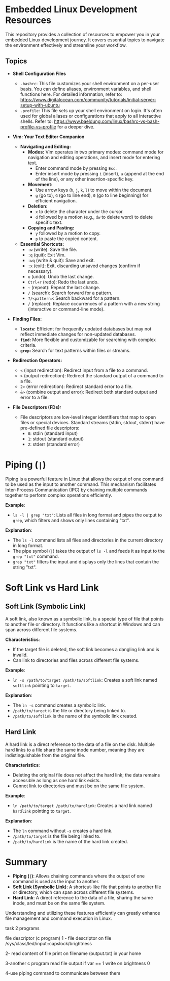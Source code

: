 # Embedded Linux Development Resources

This repository provides a collection of resources to empower you in your embedded Linux development journey. It covers essential topics to navigate the environment effectively and streamline your workflow.

## Topics

* **Shell Configuration Files**
    * `.bashrc`: This file customizes your shell environment on a per-user basis. You can define aliases, environment variables, and shell functions here.  For detailed information, refer to: https://www.digitalocean.com/community/tutorials/initial-server-setup-with-ubuntu
    * `.profile`: This file sets up your shell environment on login. It's often used for global aliases or configurations that apply to all interactive shells. Refer to: https://www.baeldung.com/linux/bashrc-vs-bash-profile-vs-profile for a deeper dive.

* **Vim: Your Text Editor Companion**
    * **Navigating and Editing:**
        * **Modes:** Vim operates in two primary modes: command mode for navigation and editing operations, and insert mode for entering text.
            * Enter command mode by pressing `Esc`.
            * Enter insert mode by pressing `i` (insert), `a` (append at the end of the line), or any other insertion-specific key.
        * **Movement:**
            * Use arrow keys (`h`, `j`, `k`, `l`) to move within the document.
            * `g` (go to), `G` (go to line end), `0` (go to line beginning) for efficient navigation.
        * **Deletion:**
            * `x` to delete the character under the cursor.
            * `d` followed by a motion (e.g., `dw` to delete word) to delete specific text.
        * **Copying and Pasting:**
            * `y` followed by a motion to copy.
            * `p` to paste the copied content.
    * **Essential Shortcuts:**
        * `:w` (write): Save the file.
        * `:q` (quit): Exit Vim.
        * `:wq` (write & quit): Save and exit.
        * `:x` (exit): Exit, discarding unsaved changes (confirm if necessary).
        * `u` (undo): Undo the last change.
        * `Ctrl+r` (redo): Redo the last undo.
        * `~` (repeat): Repeat the last change.
        * `/` (search): Search forward for a pattern.
        * `?/<pattern>`: Search backward for a pattern.
        * `/` (replace): Replace occurrences of a pattern with a new string (interactive or command-line mode).

* **Finding Files:**
    * **`locate`:** Efficient for frequently updated databases but may not reflect immediate changes for non-updated databases.
    * **`find`:** More flexible and customizable for searching with complex criteria.
    * **`grep`:** Search for text patterns within files or streams.

* **Redirection Operators:**
    * `<` (input redirection): Redirect input from a file to a command.
    * `>` (output redirection): Redirect the standard output of a command to a file.
    * `2>` (error redirection): Redirect standard error to a file.
    * `&>` (combine output and error): Redirect both standard output and error to a file.

* **File Descriptors (FDs):**
    * File descriptors are low-level integer identifiers that map to open files or special devices. Standard streams (stdin, stdout, stderr) have pre-defined file descriptors:
        * `0`: stdin (standard input)
        * `1`: stdout (standard output)
        * `2`: stderr (standard error)

# Piping (`|`)

Piping is a powerful feature in Linux that allows the output of one command to be used as the input to another command. This mechanism facilitates Inter-Process Communication (IPC) by chaining multiple commands together to perform complex operations efficiently.

**Example**:
- `ls -l | grep "txt"`: Lists all files in long format and pipes the output to `grep`, which filters and shows only lines containing "txt".

**Explanation**:
- The `ls -l` command lists all files and directories in the current directory in long format.
- The pipe symbol (`|`) takes the output of `ls -l` and feeds it as input to the `grep "txt"` command.
- `grep "txt"` filters the input and displays only the lines that contain the string "txt".

# Soft Link vs Hard Link

## Soft Link (Symbolic Link)

A soft link, also known as a symbolic link, is a special type of file that points to another file or directory. It functions like a shortcut in Windows and can span across different file systems.

**Characteristics**:
- If the target file is deleted, the soft link becomes a dangling link and is invalid.
- Can link to directories and files across different file systems.

**Example**:
- `ln -s /path/to/target /path/to/softlink`: Creates a soft link named `softlink` pointing to `target`.

**Explanation**:
- The `ln -s` command creates a symbolic link.
- `/path/to/target` is the file or directory being linked to.
- `/path/to/softlink` is the name of the symbolic link created.

## Hard Link

A hard link is a direct reference to the data of a file on the disk. Multiple hard links to a file share the same inode number, meaning they are indistinguishable from the original file.

**Characteristics**:
- Deleting the original file does not affect the hard link; the data remains accessible as long as one hard link exists.
- Cannot link to directories and must be on the same file system.

**Example**:
- `ln /path/to/target /path/to/hardlink`: Creates a hard link named `hardlink` pointing to `target`.

**Explanation**:
- The `ln` command without `-s` creates a hard link.
- `/path/to/target` is the file being linked to.
- `/path/to/hardlink` is the name of the hard link created.

# Summary

- **Piping (`|`)**: Allows chaining commands where the output of one command is used as the input to another.
- **Soft Link (Symbolic Link)**: A shortcut-like file that points to another file or directory, which can span across different file systems.
- **Hard Link**: A direct reference to the data of a file, sharing the same inode, and must be on the same file system.

Understanding and utilizing these features efficiently can greatly enhance file management and command execution in Linux.



task 2 programs

file descriptor (c program)
1 - file descriptor on file 
/sys/class/led/input::capslock/brightness

2- read content of file
print on filename (output.txt) in your home

3-another c program read file output
if var == 1 write on brightness 0

4-use piping command to communicate between them




